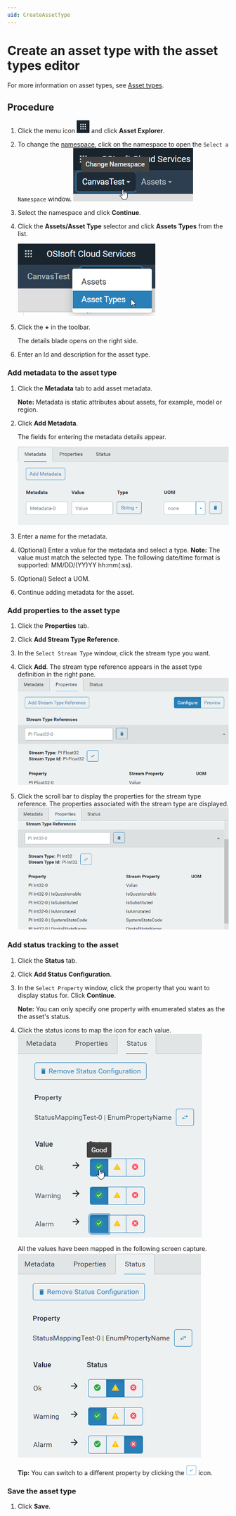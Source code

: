 ```yaml
---
uid: CreateAssetType
---
```


# Create an asset type with the asset types editor

For more information on asset types, see [Asset types](xref:AssetTypes).

## Procedure

1. Click the menu icon ![menu icon](images/icon_navigation_bigger.png) and click **Asset Explorer**.

2. To change the [namespace](xref:AccountManagementConcepts#introduction-to-namespaces), click on the namespace to open the `Select a Namespace` window.
    ![Namespace icon](images/namespace-icon.png)
    
3. Select the namespace and click **Continue**.

4. Click the **Assets/Asset Type** selector and click **Assets Types** from the list.

    ![Asset Type selector](images/asset-type-picker.png)

5. Click the **+** in the toolbar.

    The details blade opens on the right side.

6. Enter an Id and description for the asset type.

### Add metadata to the asset type

1. Click the **Metadata** tab to add asset metadata.

   **Note:** Metadata is static attributes about assets, for example, model or region.

   <!-- We need a definition for metadata that covers its use in different OCS contexts. --> 

2. Click **Add Metadata**.

    The fields for entering the metadata details appear. 

    ![Metadata fields](images/metadata-fields.png)

4. Enter a name for the metadata.

5. (Optional) Enter a value for the metadata and select a type. 
   **Note:** The value must match the selected type. The following date/time format is supported: MM/DD/(YY)YY hh:mm(:ss).

   <!--WRITER NOTE: What date/time formats are supported? Is this the same as for PI Server? i.e., Microsoft standard date/time formats? -->

6. (Optional) Select a UOM.

7. Continue adding metadata for the asset. 

### Add properties to the asset type

1. Click the **Properties** tab. 

2. Click **Add Stream Type Reference**.

3. In the `Select Stream Type` window, click the stream type you want.

4. Click **Add**.
   The stream type reference appears in the asset type definition in the right pane. 
   ![Stream type reference](images/stream-type-reference.png)

5. Click the scroll bar to display the properties for the stream type reference.
    The properties associated with the stream type are displayed.
    ![Stream type reference](images/stream-type-reference-properties.png)

### Add status tracking to the asset

1. Click the **Status** tab.
2. Click **Add Status Configuration**.
3. In the `Select Property` window, click the property that you want to display status for. Click **Continue**.

    **Note:** You can only specify one property with enumerated states as the the asset's status.

1. Click the status icons to map the icon for each value.
    ![Mapping status icons](images/map-status-values.png)
    
    All the values have been mapped in the following screen capture.
    ![Mapped status](images/mapped-status-values.png)
    
    **Tip:** You can switch to a different property by clicking the ![Change property icon](images/change-property-icon.png) icon.
    
### Save the asset type

1. Click **Save**. 